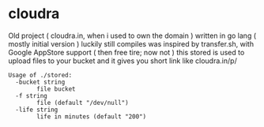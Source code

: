 # cloudra
Old project ( cloudra.in, when i used to own the domain ) written in go lang ( mostly initial version ) luckily still compiles
was inspired by transfer.sh, with Google AppStore support ( then free tire; now not )
this stored is used to upload files to your bucket and it gives you short link like cloudra.in/p/<hash>

```
Usage of ./stored:
  -bucket string
    	file bucket
  -f string
    	file (default "/dev/null")
  -life string
    	life in minutes (default "200")
```

